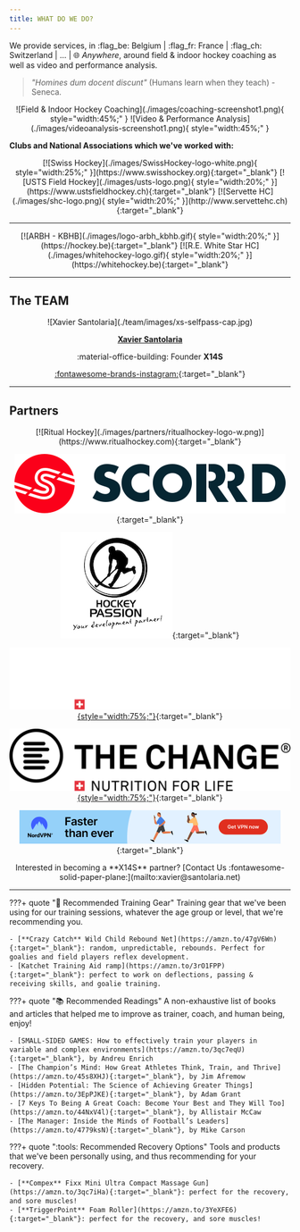 ```yaml
---
title: WHAT DO WE DO?
---
```


We provide services, in :flag_be: Belgium | :flag_fr: France | :flag_ch: Switzerland | ... | :globe_with_meridians: *Anywhere*, around field & indoor hockey coaching as well as video and performance analysis.

> *"Homines dum docent discunt"* (Humans learn when they teach) - Seneca.

<div style="text-align:center" markdown>
![Field & Indoor Hockey Coaching](./images/coaching-screenshot1.png){ style="width:45%;" }
![Video & Performance Analysis](./images/videoanalysis-screenshot1.png){ style="width:45%;" }
</div>

**Clubs and National Associations which we've worked with:**

<div style="text-align:center" markdown>
[![Swiss Hockey](./images/SwissHockey-logo-white.png){ style="width:25%;" }](https://www.swisshockey.org){:target="_blank"}
[![USTS Field Hockey](./images/usts-logo.png){ style="width:20%;" }](https://www.ustsfieldhockey.ch){:target="_blank"} 
[![Servette HC](./images/shc-logo.png){ style="width:20%;" }](http://www.servettehc.ch){:target="_blank"}
</div>

---

<div style="text-align:center" markdown>
[![ARBH - KBHB](./images/logo-arbh_kbhb.gif){ style="width:20%;" }](https://hockey.be){:target="_blank"} 
[![R.E. White Star HC](./images/whitehockey-logo.gif){ style="width:20%;" }](https://whitehockey.be){:target="_blank"} 
</div>

---

## The TEAM

<div style="text-align:center" markdown>
![Xavier Santolaria](./team/images/xs-selfpass-cap.jpg)

[**Xavier Santolaria**](./team/xs.md)

:material-office-building: Founder **X14S**

[:fontawesome-brands-instagram:](https://instagram.com/x14santo){:target="_blank"}
</div>

---

## Partners

<div style="text-align:center" markdown>
[![Ritual Hockey](./images/partners/ritualhockey-logo-w.png)](https://www.ritualhockey.com){:target="_blank"}

[![Scorrd - Where Hockey Connects](./images/partners/scorrd-logo.svg)](https://www.scorrd.com){:target="_blank"}

[![Hockey Passion - Your Development Partner](./images/partners/hockey-passion.jpg)](https://hockey-passion.be){:target="_blank"}

[![:flag_ch: BE THE CHANGE - For sustainable longevity and a life full of enjoyment](./images/partners/BTC-logo-white.png#only-dark){style="width:75%;"}](https://bethechange.swiss/x14santo){:target="_blank"}

[![:flag_ch: BE THE CHANGE - For sustainable longevity and a life full of enjoyment](./images/partners/BTC-logo-black.png#only-light){style="width:75%;"}](https://bethechange.swiss/x14santo){:target="_blank"}

[![NordVPN - Stay Safe Online](./images/partners/faster-than-ever-468x60.PNG)](https://go.nordvpn.net/aff_c?offer_id=15&aff_id=84917&url_id=902){:target="_blank"}
</div>

<div style="text-align:center" markdown>
Interested in becoming a **X14S** partner? [Contact Us :fontawesome-solid-paper-plane:](mailto:xavier@santolaria.net)
</div>

---

???+ quote ":field_hockey: Recommended Training Gear"
    Training gear that we've been using for our training sessions, whatever the age group or level, that we're recommending you.

    - [**Crazy Catch** Wild Child Rebound Net](https://amzn.to/47gV6Wn){:target="_blank"}: random, unpredictable, rebounds. Perfect for goalies and field players reflex development.
    - [Katchet Training Aid ramp](https://amzn.to/3rO1FPP){:target="_blank"}: perfect to work on deflections, passing & receiving skills, and goalie training.

???+ quote ":books: Recommended Readings"
    A non-exhaustive list of books and articles that helped me to improve as trainer, coach, and human being, enjoy!

    - [SMALL-SIDED GAMES: How to effectively train your players in variable and complex environments](https://amzn.to/3qc7eqU){:target="_blank"}, by Andreu Enrich
    - [The Champion’s Mind: How Great Athletes Think, Train, and Thrive](https://amzn.to/45s8XHJ){:target="_blank"}, by Jim Afremow
    - [Hidden Potential: The Science of Achieving Greater Things](https://amzn.to/3EpPJKE){:target="_blank"}, by Adam Grant
    - [7 Keys To Being A Great Coach: Become Your Best and They Will Too](https://amzn.to/44NxV4l){:target="_blank"}, by Allistair McCaw
    - [The Manager: Inside the Minds of Football’s Leaders](https://amzn.to/4779ksN){:target="_blank"}, by Mike Carson

???+ quote ":tools: Recommended Recovery Options"
    Tools and products that we've been personally using, and thus recommending for your recovery.

    - [**Compex** Fixx Mini Ultra Compact Massage Gun](https://amzn.to/3qc7iHa){:target="_blank"}: perfect for the recovery, and sore muscles!
    - [**TriggerPoint** Foam Roller](https://amzn.to/3YeXFE6){:target="_blank"}: perfect for the recovery, and sore muscles!
